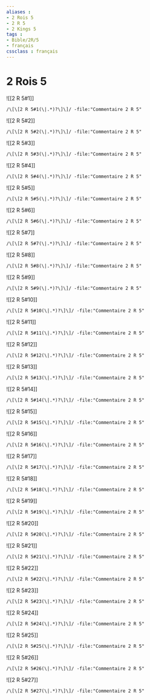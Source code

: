 ```yaml
---
aliases : 
- 2 Rois 5
- 2 R 5
- 2 Kings 5
tags : 
- Bible/2R/5
- français
cssclass : français
---
```


# 2 Rois 5

![[2 R 5#1]]

```query
/\[\[2 R 5#1(\|.*)?\]\]/ -file:"Commentaire 2 R 5"
```

![[2 R 5#2]]

```query
/\[\[2 R 5#2(\|.*)?\]\]/ -file:"Commentaire 2 R 5"
```

![[2 R 5#3]]

```query
/\[\[2 R 5#3(\|.*)?\]\]/ -file:"Commentaire 2 R 5"
```

![[2 R 5#4]]

```query
/\[\[2 R 5#4(\|.*)?\]\]/ -file:"Commentaire 2 R 5"
```

![[2 R 5#5]]

```query
/\[\[2 R 5#5(\|.*)?\]\]/ -file:"Commentaire 2 R 5"
```

![[2 R 5#6]]

```query
/\[\[2 R 5#6(\|.*)?\]\]/ -file:"Commentaire 2 R 5"
```

![[2 R 5#7]]

```query
/\[\[2 R 5#7(\|.*)?\]\]/ -file:"Commentaire 2 R 5"
```

![[2 R 5#8]]

```query
/\[\[2 R 5#8(\|.*)?\]\]/ -file:"Commentaire 2 R 5"
```

![[2 R 5#9]]

```query
/\[\[2 R 5#9(\|.*)?\]\]/ -file:"Commentaire 2 R 5"
```

![[2 R 5#10]]

```query
/\[\[2 R 5#10(\|.*)?\]\]/ -file:"Commentaire 2 R 5"
```

![[2 R 5#11]]

```query
/\[\[2 R 5#11(\|.*)?\]\]/ -file:"Commentaire 2 R 5"
```

![[2 R 5#12]]

```query
/\[\[2 R 5#12(\|.*)?\]\]/ -file:"Commentaire 2 R 5"
```

![[2 R 5#13]]

```query
/\[\[2 R 5#13(\|.*)?\]\]/ -file:"Commentaire 2 R 5"
```

![[2 R 5#14]]

```query
/\[\[2 R 5#14(\|.*)?\]\]/ -file:"Commentaire 2 R 5"
```

![[2 R 5#15]]

```query
/\[\[2 R 5#15(\|.*)?\]\]/ -file:"Commentaire 2 R 5"
```

![[2 R 5#16]]

```query
/\[\[2 R 5#16(\|.*)?\]\]/ -file:"Commentaire 2 R 5"
```

![[2 R 5#17]]

```query
/\[\[2 R 5#17(\|.*)?\]\]/ -file:"Commentaire 2 R 5"
```

![[2 R 5#18]]

```query
/\[\[2 R 5#18(\|.*)?\]\]/ -file:"Commentaire 2 R 5"
```

![[2 R 5#19]]

```query
/\[\[2 R 5#19(\|.*)?\]\]/ -file:"Commentaire 2 R 5"
```

![[2 R 5#20]]

```query
/\[\[2 R 5#20(\|.*)?\]\]/ -file:"Commentaire 2 R 5"
```

![[2 R 5#21]]

```query
/\[\[2 R 5#21(\|.*)?\]\]/ -file:"Commentaire 2 R 5"
```

![[2 R 5#22]]

```query
/\[\[2 R 5#22(\|.*)?\]\]/ -file:"Commentaire 2 R 5"
```

![[2 R 5#23]]

```query
/\[\[2 R 5#23(\|.*)?\]\]/ -file:"Commentaire 2 R 5"
```

![[2 R 5#24]]

```query
/\[\[2 R 5#24(\|.*)?\]\]/ -file:"Commentaire 2 R 5"
```

![[2 R 5#25]]

```query
/\[\[2 R 5#25(\|.*)?\]\]/ -file:"Commentaire 2 R 5"
```

![[2 R 5#26]]

```query
/\[\[2 R 5#26(\|.*)?\]\]/ -file:"Commentaire 2 R 5"
```

![[2 R 5#27]]

```query
/\[\[2 R 5#27(\|.*)?\]\]/ -file:"Commentaire 2 R 5"
```

